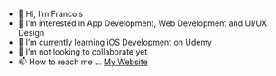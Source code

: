 - 👋 Hi, I’m Francois
- 👀 I’m interested in App Development, Web Development and UI/UX Design
- 🌱 I’m currently learning iOS Development on Udemy
- 💞️ I’m not looking to collaborate yet
- 📫 How to reach me ... [My Website](https://www.jolasjunction.co.za)

<!---
mojo35/mojo35 is a ✨ special ✨ repository because its `README.md` (this file) appears on your GitHub profile.
You can click the Preview link to take a look at your changes.
--->
